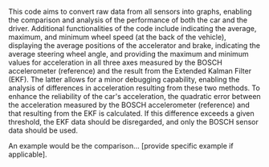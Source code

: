 This code aims to convert raw data from all sensors into graphs, enabling the comparison and analysis of the performance of both the car and the driver. Additional functionalities of the code include indicating the average, maximum, and minimum wheel speed (at the back of the vehicle), displaying the average positions of the accelerator and brake, indicating the average steering wheel angle, and providing the maximum and minimum values for acceleration in all three axes measured by the BOSCH accelerometer (reference) and the result from the Extended Kalman Filter (EKF). The latter allows for a minor debugging capability, enabling the analysis of differences in acceleration resulting from these two methods. To enhance the reliability of the car's acceleration, the quadratic error between the acceleration measured by the BOSCH accelerometer (reference) and that resulting from the EKF is calculated. If this difference exceeds a given threshold, the EKF data should be disregarded, and only the BOSCH sensor data should be used.

An example would be the comparison... [provide specific example if applicable].
